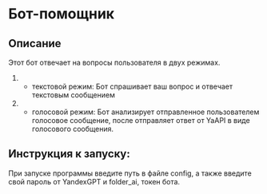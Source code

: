 # Бот-помощник

## Описание
Этот бот отвечает на вопросы пользователя в двух режимах.

1. - текстовой режим:
     Бот спрашивает ваш вопрос и отвечает текстовым сообщением

2. - голосовой режим:
     Бот анализирует отправленное пользователем голосовое сообщение, после отправляет ответ от YaAPI в виде голосового сообщения.



## Инструкция к запуску:

При запуске программы введите путь в файле config, а также введите свой пароль от YandexGPT и folder_ai, токен бота.
